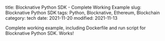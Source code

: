 title: Blocknative Python SDK - Complete Working Example
slug: Blocknative Python SDK
tags: Python, Blocknative, Ethereum, Blockchain
category: tech
date: 2021-11-20
modified: 2021-11-13

Complete working example, including Dockerfile and run script for Blocknative Python SDK.  Works!

<script src="https://gist.github.com/jac18281828/7e7d9fb5f5ed75b9e14b570b4e5fe687.js"></script>


